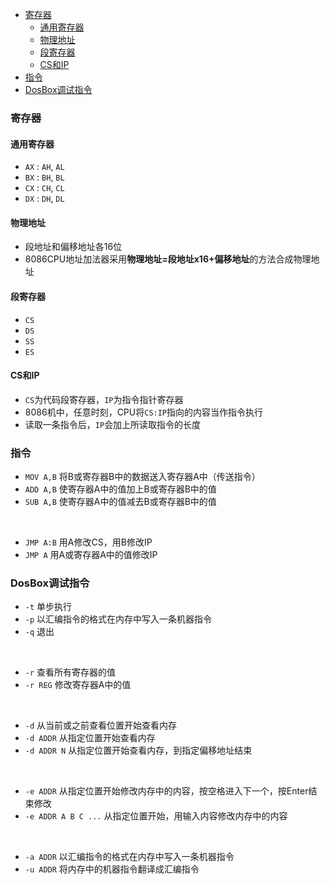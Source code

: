 <!-- TOC -->

- [寄存器](#寄存器)
  - [通用寄存器](#通用寄存器)
  - [物理地址](#物理地址)
  - [段寄存器](#段寄存器)
  - [CS和IP](#cs和ip)
- [指令](#指令)
- [DosBox调试指令](#dosbox调试指令)

<!-- /TOC -->



### 寄存器
#### 通用寄存器
- `AX` : `AH`, `AL`
- `BX` : `BH`, `BL`
- `CX` : `CH`, `CL`
- `DX` : `DH`, `DL`

#### 物理地址
- 段地址和偏移地址各16位
- 8086CPU地址加法器采用**物理地址=段地址x16+偏移地址**的方法合成物理地址

#### 段寄存器
- `CS`
- `DS`
- `SS`
- `ES`

#### CS和IP
- `CS`为代码段寄存器，`IP`为指令指针寄存器
- 8086机中，任意时刻，CPU将`CS:IP`指向的内容当作指令执行
- 读取一条指令后，`IP`会加上所读取指令的长度







### 指令
- `MOV A,B` 将B或寄存器B中的数据送入寄存器A中（传送指令）
- `ADD A,B` 使寄存器A中的值加上B或寄存器B中的值
- `SUB A,B` 使寄存器A中的值减去B或寄存器B中的值
<br>

- `JMP A:B` 用A修改CS，用B修改IP
- `JMP A` 用A或寄存器A中的值修改IP





### DosBox调试指令
- `-t` 单步执行
- `-p` 以汇编指令的格式在内存中写入一条机器指令
- `-q` 退出
<br>

- `-r` 查看所有寄存器的值
- `-r REG` 修改寄存器A中的值
<br>

- `-d` 从当前或之前查看位置开始查看内存
- `-d ADDR` 从指定位置开始查看内存
- `-d ADDR N` 从指定位置开始查看内存，到指定偏移地址结束
<br>

- `-e ADDR` 从指定位置开始修改内存中的内容，按空格进入下一个，按Enter结束修改
- `-e ADDR A B C ...` 从指定位置开始，用输入内容修改内存中的内容
<br>

- `-a ADDR` 以汇编指令的格式在内存中写入一条机器指令
- `-u ADDR` 将内存中的机器指令翻译成汇编指令